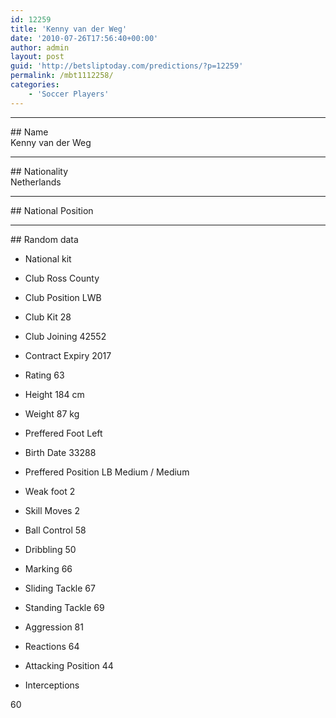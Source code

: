 ```yaml
---
id: 12259
title: 'Kenny van der Weg'
date: '2010-07-26T17:56:40+00:00'
author: admin
layout: post
guid: 'http://betsliptoday.com/predictions/?p=12259'
permalink: /mbt1112258/
categories:
    - 'Soccer Players'
---
```


- - - - - -

\## Name  
 Kenny van der Weg

- - - - - -

\## Nationality  
 Netherlands

- - - - - -

\## National Position

- - - - - -

\## Random data

- National kit
- Club
 Ross County

- Club Position
 LWB

- Club Kit
 28

- Club Joining
 42552

- Contract Expiry
 2017

- Rating
 63

- Height
 184 cm

- Weight
 87 kg

- Preffered Foot
 Left

- Birth Date
 33288

- Preffered Position
 LB Medium / Medium

- Weak foot
 2

- Skill Moves
 2

- Ball Control
 58

- Dribbling
 50

- Marking
 66

- Sliding Tackle
 67

- Standing Tackle
 69

- Aggression
 81

- Reactions
 64

- Attacking Position
 44

- Interceptions

 60